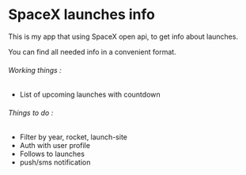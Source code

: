 # SpaceX launches info

This is my app that using SpaceX open api, to get info about launches.

You can find all needed info in a convenient format.


###### Working things :

- List of upcoming launches with countdown

###### Things to do :

- Filter by year, rocket, launch-site
- Auth with user profile
- Follows to launches
- push/sms notification
